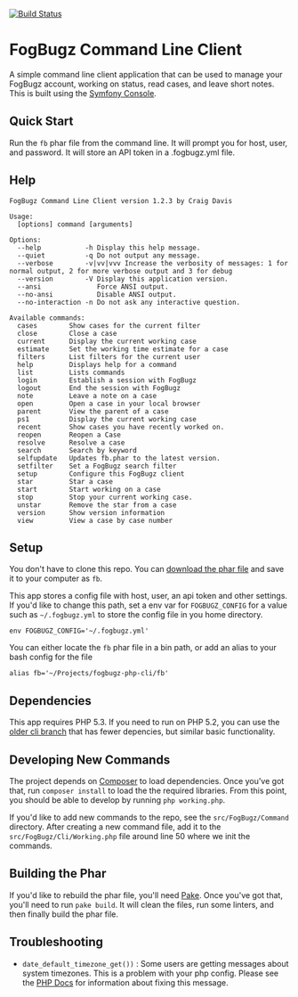 [![Build Status](https://secure.travis-ci.org/there4/fogbugz-php-cli.png)](http://travis-ci.org/there4/fogbugz-php-cli)

# FogBugz Command Line Client

A simple command line client application that can be used to manage your FogBugz
account, working on status, read cases, and leave short notes. This is built
using the [Symfony Console][sc].

## Quick Start

Run the `fb` phar file from the command line. It will prompt you for host, user,
and password. It will store an API token in a .fogbugz.yml file.

## Help

    FogBugz Command Line Client version 1.2.3 by Craig Davis
    
    Usage:
      [options] command [arguments]
    
    Options:
      --help           -h Display this help message.
      --quiet          -q Do not output any message.
      --verbose        -v|vv|vvv Increase the verbosity of messages: 1 for normal output, 2 for more verbose output and 3 for debug
      --version        -V Display this application version.
      --ansi              Force ANSI output.
      --no-ansi           Disable ANSI output.
      --no-interaction -n Do not ask any interactive question.
    
    Available commands:
      cases        Show cases for the current filter
      close        Close a case
      current      Display the current working case
      estimate     Set the working time estimate for a case
      filters      List filters for the current user
      help         Displays help for a command
      list         Lists commands
      login        Establish a session with FogBugz
      logout       End the session with FogBugz
      note         Leave a note on a case
      open         Open a case in your local browser
      parent       View the parent of a case
      ps1          Display the current working case
      recent       Show cases you have recently worked on.
      reopen       Reopen a Case
      resolve      Resolve a case
      search       Search by keyword
      selfupdate   Updates fb.phar to the latest version.
      setfilter    Set a FogBugz search filter
      setup        Configure this FogBugz client
      star         Star a case
      start        Start working on a case
      stop         Stop your current working case.
      unstar       Remove the star from a case
      version      Show version information
      view         View a case by case number
    
## Setup

You don't have to clone this repo. You can [download the phar file][dlfb] and save it
to your computer as `fb`.

This app stores a config file with host, user, an api token and other
settings. If you'd like to change this path, set a env var for
`FOGBUGZ_CONFIG` for a value such as `~/.fogbugz.yml` to store the
config file in you home directory. 

    env FOGBUGZ_CONFIG='~/.fogbugz.yml'

You can either locate the `fb` phar file in a bin
path, or add an alias to your bash config for the file

    alias fb='~/Projects/fogbugz-php-cli/fb'

## Dependencies

This app requires PHP 5.3. If you need to run on PHP 5.2, you can use the [older
cli branch](https://github.com/there4/fogbugz-php-cli/tree/php-5.2) that has 
fewer depencies, but similar basic functionality.

## Developing New Commands

The project depends on [Composer][composer] to load dependencies. Once you've
got that, run `composer install` to load the the required libraries. From this
point, you should be able to develop by running `php working.php`.

If you'd like to add new commands to the repo, see the `src/FogBugz/Command`
directory. After creating a new command file, add it to the 
`src/FogBugz/Cli/Working.php` file around line 50 where we init the commands.

## Building the Phar

If you'd like to rebuild the phar file, you'll need [Pake][pake]. Once you've
got that, you'll need to run `pake build`. It will clean the files, run some
linters, and then finally build the phar file.

## Troubleshooting

* `date_default_timezone_get())` : Some users are getting messages about system
  timezones. This is a problem with your php config. Please see the 
  [PHP Docs][date] for information about fixing this message.


[date]: http://us3.php.net/date_default_timezone_get
[dlfb]: https://github.com/there4/fogbugz-php-cli/raw/master/fb
[sc]: http://symfony.com/doc/current/components/console.html
[composer]: http://getcomposer.org/
[pake]: https://github.com/indeyets/pake/wiki
